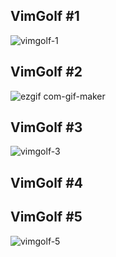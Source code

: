 ## VimGolf #1
![vimgolf-1](https://user-images.githubusercontent.com/94420917/144644256-4fa112aa-fbda-43cc-b598-6a42496a6a19.gif)




## VimGolf #2
![ezgif com-gif-maker](https://user-images.githubusercontent.com/94420917/144633897-1e607105-ea6f-4d1b-8467-ad3d06c9c6a7.gif)


## VimGolf #3
![vimgolf-3](https://user-images.githubusercontent.com/94420917/144634305-207becef-b6df-4e69-a096-82ef7d8c1e34.gif)


## VimGolf #4

## VimGolf #5
![vimgolf-5](https://user-images.githubusercontent.com/94420917/144642803-5c73ccca-34b9-4bcb-9dc5-2df8be84f5af.gif)
